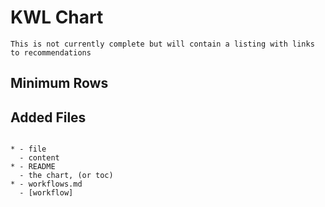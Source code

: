 # KWL Chart


```{important}
This is not currently complete but will contain a listing with links to recommendations
```


## Minimum Rows


## Added Files

```{list-table}

* - file
  - content
* - README
  - the chart, (or toc)
* - workflows.md
  - [workflow]

```
